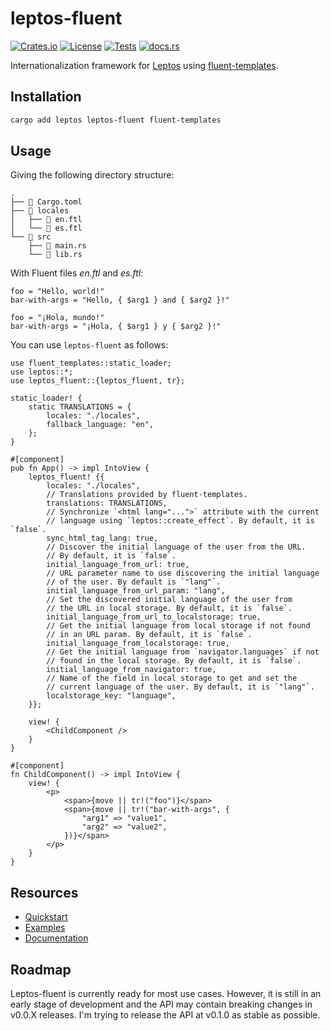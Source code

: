 # leptos-fluent

[![Crates.io](https://img.shields.io/crates/v/leptos-fluent)](https://crates.io/crates/leptos-fluent)
[![License](https://img.shields.io/crates/l/leptos-fluent?logo=mit)](https://github.com/mondeja/leptos-fluent/blob/master/LICENSE.md)
[![Tests](https://img.shields.io/github/actions/workflow/status/mondeja/leptos-fluent/ci.yml?label=tests&logo=github)](https://github.com/mondeja/leptos-fluent/actions)
[![docs.rs](https://img.shields.io/docsrs/leptos-fluent?logo=docs.rs)][documentation]

Internationalization framework for [Leptos] using [fluent-templates].

## Installation

```sh
cargo add leptos leptos-fluent fluent-templates
```

## Usage

Giving the following directory structure:

```plaintext
.
├── 📄 Cargo.toml
├── 📁 locales
│   ├── 📄 en.ftl
│   └── 📄 es.ftl
└── 📁 src
    ├── 📄 main.rs
    └── 📄 lib.rs
```

With Fluent files _en.ftl_ and _es.ftl_:

```ftl
foo = "Hello, world!"
bar-with-args = "Hello, { $arg1 } and { $arg2 }!"
```

```ftl
foo = "¡Hola, mundo!"
bar-with-args = "¡Hola, { $arg1 } y { $arg2 }!"
```

You can use `leptos-fluent` as follows:

```rust,ignore
use fluent_templates::static_loader;
use leptos::*;
use leptos_fluent::{leptos_fluent, tr};

static_loader! {
    static TRANSLATIONS = {
        locales: "./locales",
        fallback_language: "en",
    };
}

#[component]
pub fn App() -> impl IntoView {
    leptos_fluent! {{
        locales: "./locales",
        // Translations provided by fluent-templates.
        translations: TRANSLATIONS,
        // Synchronize `<html lang="...">` attribute with the current
        // language using `leptos::create_effect`. By default, it is `false`.
        sync_html_tag_lang: true,
        // Discover the initial language of the user from the URL.
        // By default, it is `false`.
        initial_language_from_url: true,
        // URL parameter name to use discovering the initial language
        // of the user. By default is `"lang"`.
        initial_language_from_url_param: "lang",
        // Set the discovered initial language of the user from
        // the URL in local storage. By default, it is `false`.
        initial_language_from_url_to_localstorage: true,
        // Get the initial language from local storage if not found
        // in an URL param. By default, it is `false`.
        initial_language_from_localstorage: true,
        // Get the initial language from `navigator.languages` if not
        // found in the local storage. By default, it is `false`.
        initial_language_from_navigator: true,
        // Name of the field in local storage to get and set the
        // current language of the user. By default, it is `"lang"`.
        localstorage_key: "language",
    }};

    view! {
        <ChildComponent />
    }
}

#[component]
fn ChildComponent() -> impl IntoView {
    view! {
        <p>
            <span>{move || tr!("foo")}</span>
            <span>{move || tr!("bar-with-args", {
                "arg1" => "value1",
                "arg2" => "value2",
            })}</span>
        </p>
    }
}
```

## Resources

- [Quickstart]
- [Examples]
- [Documentation]

## Roadmap

Leptos-fluent is currently ready for most use cases. However, it is still in an
early stage of development and the API may contain breaking changes in v0.0.X
releases. I'm trying to release the API at v0.1.0 as stable as possible.

[leptos]: https://leptos.dev/
[fluent-templates]: https://github.com/XAMPPRocky/fluent-templates
[quickstart]: https://docs.rs/leptos-fluent/latest/leptos_fluent/macro.leptos_fluent.html
[examples]: https://github.com/mondeja/leptos-fluent/tree/master/examples
[documentation]: https://docs.rs/leptos-fluent

